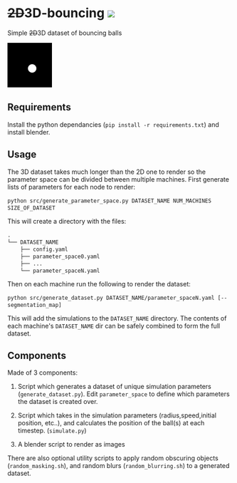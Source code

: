 # ~~2D~~3D-bouncing [![](https://github.com/Visual-modelling/2D-bouncing/workflows/2D-bouncing/badge.svg)](https://github.com/Visual-modelling/2D-bouncing/actions)
Simple ~~2D~~3D dataset of bouncing balls

![](example.gif)

## Requirements

Install the python dependancies (`pip install -r requirements.txt`) and install blender.

## Usage
The 3D dataset takes much longer than the 2D one to render so the parameter space can be divided between multiple machines. First generate lists of parameters for each node to render:
```
python src/generate_parameter_space.py DATASET_NAME NUM_MACHINES SIZE_OF_DATASET
```
This will create a directory with the files:
```
.
└── DATASET_NAME
    ├── config.yaml
    ├── parameter_space0.yaml
    ├── ...
    └── parameter_spaceN.yaml
```
Then on each machine run the following to render the dataset:
```
python src/generate_dataset.py DATASET_NAME/parameter_spaceN.yaml [--segmentation_map]
```
This will add the simulations to the `DATASET_NAME` directory. The contents of each machine's `DATASET_NAME` dir can be safely combined to form the full dataset.


## Components
Made of 3 components:

1. Script which generates a dataset of unique simulation parameters (`generate_dataset.py`). Edit `parameter_space` to define which parameters the dataset is created over.

2. Script which takes in the simulation parameters (radius,speed,initial position, etc..), and calculates the position of the ball(s) at each timestep. (`simulate.py`)

4. A blender script to render as images

There are also optional utility scripts to apply random obscuring objects (`random_masking.sh`), and random blurs (`random_blurring.sh`) to a generated dataset.
